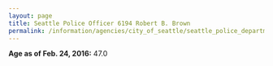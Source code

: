 ```yaml
---
layout: page
title: Seattle Police Officer 6194 Robert B. Brown
permalink: /information/agencies/city_of_seattle/seattle_police_department/copbook/6194/
---
```


**Age as of Feb. 24, 2016:** 47.0
